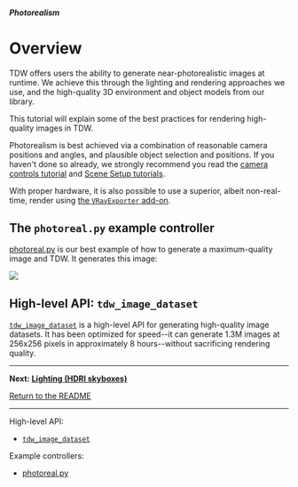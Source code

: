 ##### Photorealism

# Overview

TDW offers users the ability to generate near-photorealistic images at runtime.  We achieve this through the lighting and rendering approaches we use, and the high-quality 3D environment and object models from our library.

This tutorial will explain some of the best practices for rendering high-quality images in TDW.

Photorealism is best achieved via a combination of reasonable camera positions and angles, and plausible object selection and positions. If you haven't done so already, we strongly recommend you read the [camera controls tutorial](../camera/overview.md) and [Scene Setup tutorials](../scene_setup/overview.md).

With proper hardware, it is also possible to use a superior, albeit non-real-time, render using [the `VRayExporter` add-on](vray.md).

## The `photoreal.py` example controller

[photoreal.py](https://github.com/threedworld-mit/tdw/blob/master/Python/example_controllers/photorealism/photoreal.py) is our best example of how to generate a maximum-quality image and TDW. It generates this image:

![](images/photoreal.jpg)

## High-level API: `tdw_image_dataset`

[`tdw_image_dataset`](https://github.com/alters-mit/tdw_image_dataset) is a high-level API for generating high-quality image datasets. It has been optimized for speed--it can generate 1.3M images at 256x256 pixels in approximately 8 hours--without sacrificing rendering quality.

***

**Next: [Lighting (HDRI skyboxes)](lighting.md)**

[Return to the README](../../../README.md)

***

High-level API:

- [`tdw_image_dataset`](https://github.com/alters-mit/tdw_image_dataset)

Example controllers:

- [photoreal.py](https://github.com/threedworld-mit/tdw/blob/master/Python/example_controllers/photorealism/photoreal.py)